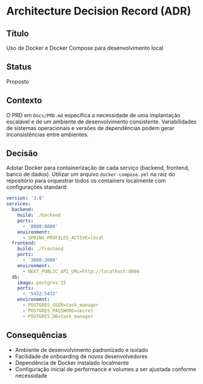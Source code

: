 # Architecture Decision Record (ADR)

## Título
Uso de Docker e Docker Compose para desenvolvimento local

## Status
Proposto

## Contexto
O PRD em `Docs/PRD.md` especifica a necessidade de uma implantação escalável e de um ambiente de desenvolvimento consistente. Variabilidades de sistemas operacionais e versões de dependências podem gerar inconsistências entre ambientes.

## Decisão
Adotar Docker para containerização de cada serviço (backend, frontend, banco de dados). Utilizar um arquivo `docker-compose.yml` na raiz do repositório para orquestrar todos os containers localmente com configurações standard:

```yaml
version: '3.8'
services:
  backend:
    build: ./backend
    ports:
      - '8080:8080'
    environment:
      - SPRING_PROFILES_ACTIVE=local
  frontend:
    build: ./frontend
    ports:
      - '3000:3000'
    environment:
      - NEXT_PUBLIC_API_URL=http://localhost:8080
  db:
    image: postgres:15
    ports:
      - '5432:5432'
    environment:
      - POSTGRES_USER=task_manager
      - POSTGRES_PASSWORD=secret
      - POSTGRES_DB=task_manager
```

## Consequências
- Ambiente de desenvolvimento padronizado e isolado
- Facilidade de onboarding de novos desenvolvedores
- Dependência de Docker instalado localmente
- Configuração inicial de performance e volumes a ser ajustada conforme necessidade 